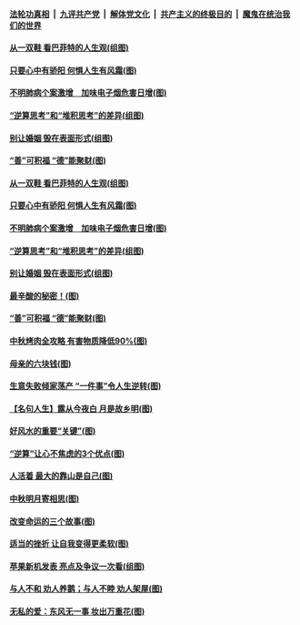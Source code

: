 ####  [法轮功真相](../../../../basic/blob/master/README.md?t=09141639) &nbsp;|&nbsp; [九评共产党](../../../../9ping.md/blob/master/README.md?t=09141639) &nbsp;|&nbsp; [解体党文化](../../../../jtdwh.md/blob/master/README.md?t=09141639)  &nbsp;|&nbsp; [共产主义的终极目的](../../../../gczydzjmd.md/blob/master/README.md?t=09141639) &nbsp;|&nbsp; [魔鬼在统治我们的世界](../../../../mgztzwmdsj.md/blob/master/README.md?t=09141639) 

#### [从一双鞋 看巴菲特的人生观(组图)](../pages/p8/907311.md?t=09141639) 

#### [只要心中有骄阳 何惧人生有风霜(图)](../pages/p8/907320.md?t=09141639) 

#### [不明肺病个案激增　加味电子烟危害日增(图)](../pages/p8/907307.md?t=09141639) 

#### [“逆算思考”和“堆积思考”的差异(组图)](../pages/p8/907229.md?t=09141639) 

#### [别让婚姻 毁在表面形式(组图)](../pages/p8/907118.md?t=09141639) 

#### [“善”可积福 “德”能聚财(图)](../pages/p8/906906.md?t=09141639) 

#### [从一双鞋 看巴菲特的人生观(组图)](../pages/p8/907311.md?t=09141639) 

#### [只要心中有骄阳 何惧人生有风霜(图)](../pages/p8/907320.md?t=09141639) 

#### [不明肺病个案激增　加味电子烟危害日增(图)](../pages/p8/907307.md?t=09141639) 

#### [“逆算思考”和“堆积思考”的差异(组图)](../pages/p8/907229.md?t=09141639) 

#### [别让婚姻 毁在表面形式(组图)](../pages/p8/907118.md?t=09141639) 

#### [最辛酸的秘密！(图)](../pages/p8/906327.md?t=09141639) 

#### [“善”可积福 “德”能聚财(图)](../pages/p8/906906.md?t=09141639) 

#### [中秋烤肉全攻略 有害物质降低90%(图)](../pages/p8/907227.md?t=09141639) 

#### [母亲的六块钱(图)](../pages/p8/907107.md?t=09141639) 

#### [生意失败倾家荡产 “一件事”令人生逆转(图)](../pages/p8/907101.md?t=09141639) 

#### [【名句人生】露从今夜白 月是故乡明(图)](../pages/p8/906558.md?t=09141639) 

#### [好风水的重要“关键”(图)](../pages/p8/907087.md?t=09141639) 

#### [“逆算”让心不焦虑的3个优点(图)](../pages/p8/907070.md?t=09141639) 

#### [人活着 最大的靠山是自己(图)](../pages/p8/906329.md?t=09141639) 

#### [中秋明月寄相思(图)](../pages/p8/906932.md?t=09141639) 

#### [改变命运的三个故事(图)](../pages/p8/906257.md?t=09141639) 

#### [适当的挫折 让自我变得更柔软(图)](../pages/p8/906984.md?t=09141639) 

#### [苹果新机发表 亮点及争议一次看(组图)](../pages/p8/906967.md?t=09141639) 

#### [与人不和 劝人养鹅；与人不睦 劝人架屋(图)](../pages/p8/906905.md?t=09141639) 

#### [无私的爱：东风无一事 妆出万重花(图)](../pages/p8/906862.md?t=09141639) 

